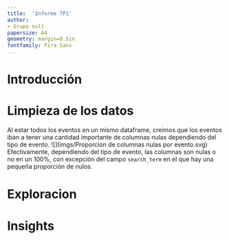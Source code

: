 ```yaml
---
title:  'Informe TP1'
author:
- Grupo null
papersize: A4
geometry: margin=0.5in
fontfamily: Fira Sans
...
```


# Introducción

# Limpieza de los datos
Al estar todos los eventos en un mismo dataframe, creimos que los eventos iban a tener una cantidad importante de columnas nulas dependiendo del tipo de evento.
![](imgs/Proporcion de columnas nulas por evento.svg)
Efectivamente, dependiendo del tipo de evento, las columnas son nulas o no en un 100%, con excepción del campo `search_term` en el que hay una pequeña proporción de nulos.


# Exploracion

# Insights
